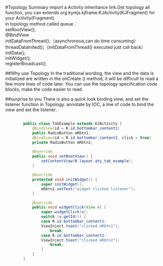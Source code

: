 #Topology Summary
import a Activity inheritance link.Get topology all function, you can extends org.kymjs.kjframe.KJActivity(KJFragment) for your Activity(Fragment).<br>
in topology method called queue：<br>
setRootView(); <br>
@BindView <br>
initDataFromThread();（asynchronous,can do time consuming） <br>
threadDataInited();（initDataFromThread() executed just call back） <br>
initData(); <br>
initWidget(); <br>
registerBroadcast(); <br>

##Why use Topology
In the traditional wording, the view and the data is initialized are written in the onCreate () method, it will be difficult to read a few more lines of code later. You can use the topology specification code blocks, make the code easier to read.

##surprise to you
There is also a quick look binding view, and set the listener function in Topology. annotate by IOC, a line of code to bind the view and set the listener.

##
```java
		public class TabExample extends KJActivity {
			@BindView(id = R.id.bottombar_content1)
			public RadioButton mRbtn1;
			@BindView(id = R.id.bottombar_content2, click = true)
			private RadioButton mRbtn2;

			@Override
			public void setRootView() {
				setContentView(R.layout.aty_tab_example);
			}
			
			@Override
			protected void initWidget() {
				super.initWidget();
				mRbtn1.setText("widget clicked listener");
			}

			@Override
			public void widgetClick(View v) {
				super.widgetClick(v);
				switch (v.getId()) {
				case R.id.bottombar_content1:
				ViewInject.toast("clicked mRbtn1");
					break;
				case R.id.bottombar_content2:
				ViewInject.toast("clicked mRbtn2");
					break;
				}
			}
		}
```
